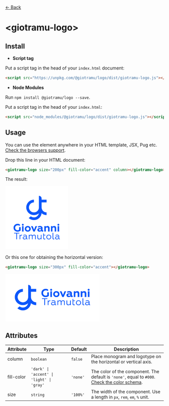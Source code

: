 [← Back](../README.md)

# \<giotramu-logo>

## Install

- **Script tag**

Put a script tag in the head of your `index.html` document:

```html
<script src="https://unpkg.com/@giotramu/logo/dist/giotramu-logo.js"></script>
```

- **Node Modules**

Run `npm install @giotramu/logo --save`.

Put a script tag in the head of your `index.html`:

```html
<script src="node_modules/@giotramu/logo/dist/giotramu-logo.js"></script>
```

## Usage

You can use the element anywhere in your HTML template, JSX, Pug etc. [Check the browsers support](./browsers-support.md).

Drop this line in your HTML document:

```html
<giotramu-logo size="200px" fill-color="accent" column></giotramu-logo>
```

The result:

<img width="200px" src="../resources/svg/logo-vertical.svg" alt="Giovanni Tramutola Vertical Logo" />

Or this one for obtaining the horizontal version:

```html
<giotramu-logo size="300px" fill-color="accent"></giotramu-logo>
```

<img width="300px" src="../resources/svg/logo-horizontal.svg" alt="Giovanni Tramutola Horizontal Logo" />

## Attributes

<table>
  <thead>
    <tr>
      <th>Attribute</th>
      <th>Type</th>
      <th>Default</th>
      <th>Description</th>
    </tr>
  <tbody>
    <tr>
      <td>column</td>
      <td><code>boolean</code></td>
      <td><code>false</code></td>
      <td>Place monogram and logotype on the horizontal or vertical axis.</td>
    </tr>
    <tr>
      <td>fill-color</td>
      <td><code>'dark' | 'accent' | 'light' | 'gray'</code></td>
      <td><code>'none'</code></td>
      <td>The color of the component. The default is <code>'none'</code>, equal to <code>#000</code>. <a href="./color-schema.md" title="Color schema">Check the color schema</a>.</td>
    </tr>
    <tr>
      <td>size</td>
      <td><code>string</code></td>
      <td><code>'100%'</code></td>
      <td>The width of the component. Use a length in <code>px</code>, <code>rem</code>, <code>em</code>, <code>%</code> unit.
      </td>
    <tr>
  </tbody>
</table>
